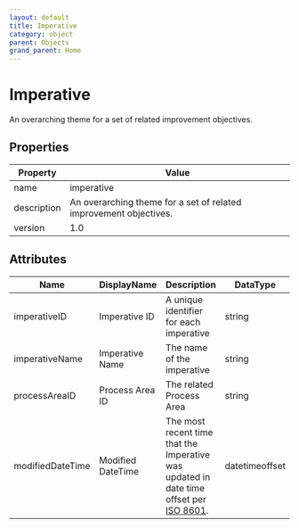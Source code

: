```yaml
---
layout: default
title: Imperative
category: object
parent: Objects
grand_parent: Home
---
```


# Imperative

An overarching theme for a set of related improvement objectives. 

## Properties

| Property    | Value                                                        |
| ----------- | ------------------------------------------------------------ |
| name        | imperative                                                   |
| description | An overarching theme for a set of related improvement objectives.  |
| version     | 1.0                                                          |

## Attributes 

| Name           | DisplayName     | Description                             | DataType | Required? | isNullable |
| -------------- | --------------- | --------------------------------------- | -------- | --------- | ---------- |
| imperativeID   | Imperative ID   | A unique identifier for each imperative | string   | yes       | false      |
| imperativeName | Imperative Name | The name of the imperative      | string   | yes       | false      |
| processAreaID  | Process Area ID | The related Process Area                | string   | yes       | false      |
| modifiedDateTime| Modified DateTime | The most recent time that the Imperative was updated in date time offset per [ISO 8601](https://www.wikipedia.org/wiki/ISO_8601).      | datetimeoffset | no      | true   |

